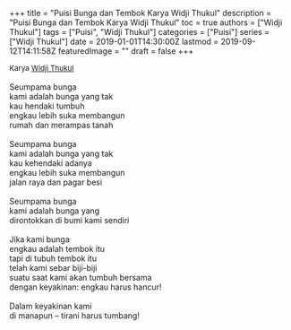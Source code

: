 +++
title = "Puisi Bunga dan Tembok Karya Widji Thukul"
description = "Puisi Bunga dan Tembok Karya Widji Thukul"
toc = true
authors = ["Widji Thukul"]
tags = ["Puisi", "Widji Thukul"]
categories = ["Puisi"]
series = ["Widji Thukul"]
date = 2019-01-01T14:30:00Z
lastmod = 2019-09-12T14:11:58Z
featuredImage = ""
draft = false
+++

<div style="text-align: justify;">
<div style="font-size: small;">Karya <a href="/authors/widji-thukul/" target="_blank">Widji Thukul</a></div><br />
Seumpama bunga<br />kami adalah bunga yang tak<br />kau hendaki tumbuh<br />engkau lebih suka membangun<br />rumah dan merampas tanah<br /><br />Seumpama bunga<br />kami adalah bunga yang tak<br />kau kehendaki adanya<br />engkau lebih suka membangun<br />jalan raya dan pagar besi<br /><br />Seumpama bunga<br />kami adalah bunga yang<br />dirontokkan di bumi kami sendiri<br /><br />Jika kami bunga<br />engkau adalah tembok itu<br />tapi di tubuh tembok itu<br />telah kami sebar biji-biji<br />suatu saat kami akan tumbuh bersama<br />dengan keyakinan: engkau harus hancur!<br /><br />Dalam keyakinan kami<br />di manapun – tirani harus tumbang!</div>
